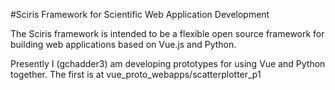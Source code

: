 #Sciris Framework for Scientific Web Application Development

The Sciris framework is intended to be a flexible open source framework 
for building web applications based on Vue.js and Python.

Presently I (gchadder3) am developing prototypes for using Vue and Python 
together.  The first is at
vue_proto_webapps/scatterplotter_p1

